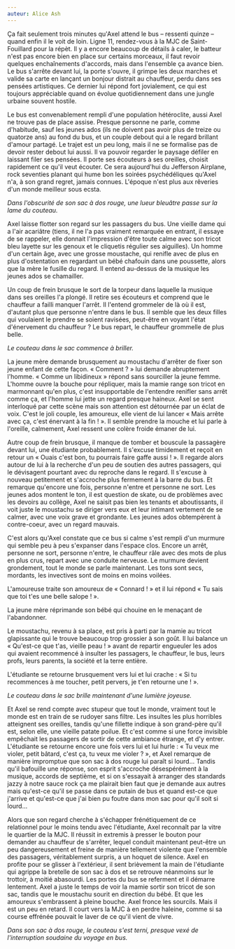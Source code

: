 ```yaml
---
auteur: Alice Ash
---
```


Ça fait seulement trois minutes qu'Axel attend le bus – ressenti quinze – quand enfin il le voit de loin. Ligne 11, rendez-vous à la MJC de Saint-Fouillard pour la répèt. Il y a encore beaucoup de détails à caler, le batteur n'est pas encore bien en place sur certains morceaux, il faut revoir quelques enchaînements d'accords, mais dans l'ensemble ça avance bien. Le bus s'arrête devant lui, la porte s'ouvre, il grimpe les deux marches et valide sa carte en lançant un bonjour distrait au chauffeur, perdu dans ses pensées artistiques. Ce dernier lui répond fort jovialement, ce qui est toujours appréciable quand on évolue quotidiennement dans une jungle urbaine souvent hostile.

Le bus est convenablement rempli d'une population hétéroclite, aussi Axel ne trouve pas de place assise. Presque personne ne parle, comme d'habitude, sauf les jeunes ados (ils ne doivent pas avoir plus de treize ou quatorze ans) au fond du bus, et un couple debout qui a le regard brillant d'amour partagé. Le trajet est un peu long, mais il ne se formalise pas de devoir rester debout lui aussi. Il va pouvoir regarder le paysage défiler en laissant filer ses pensées. Il porte ses écouteurs à ses oreilles, choisit rapidement ce qu'il veut écouter. Ce sera aujourd'hui du Jefferson Airplane, rock seventies planant qui hume bon les soirées psychédéliques qu'Axel n'a, à son grand regret, jamais connues. L'époque n'est plus aux rêveries d'un monde meilleur sous ecsta.

*Dans l'obscurité de son sac à dos rouge, une lueur bleuâtre passe sur la lame du couteau.*

Axel laisse flotter son regard sur les passagers du bus. Une vieille dame qui a l'air acariâtre (tiens, il ne l'a pas vraiment remarquée en entrant, il essaye de se rappeler, elle donnait l'impression d'être toute calme avec son tricot bleu layette sur les genoux et le cliquetis régulier ses aiguilles). Un homme d'un certain âge, avec une grosse moustache, qui renifle avec de plus en plus d'ostentation en regardant un bébé chafouin dans une poussette, alors que la mère le fusille du regard. Il entend au-dessus de la musique les jeunes ados se chamailler.

Un coup de frein brusque le sort de la torpeur dans laquelle la musique dans ses oreilles l'a plongé. Il retire ses écouteurs et comprend que le chauffeur a failli manquer l'arrêt. Il l'entend grommeler de là où il est, d'autant plus que personne n'entre dans le bus. Il semble que les deux filles qui voulaient le prendre se soient ravisées, peut-être en voyant l'état d'énervement du chauffeur ? Le bus repart, le chauffeur grommelle de plus belle.

*Le couteau dans le sac commence à briller.*

La jeune mère demande brusquement au moustachu d'arrêter de fixer son jeune enfant de cette façon. « Comment ? » lui demande abruptement l'homme. « Comme un libidineux » répond sans sourciller la jeune femme. L'homme ouvre la bouche pour répliquer, mais la mamie range son tricot en marmonnant qu'en plus, c'est insupportable de l'entendre renifler sans arrêt comme ça, et l'homme lui jette un regard presque haineux. Axel se sent interloqué par cette scène mais son attention est détournée par un éclat de voix. C'est le joli couple, les amoureux, elle vient de lui lancer « Mais arrête avec ça, c'est énervant à la fin ! ». Il semble prendre la mouche et lui parle à l'oreille, calmement, Axel ressent une colère froide émaner de lui.

Autre coup de frein brusque, il manque de tomber et bouscule la passagère devant lui, une étudiante probablement. Il s'excuse timidement et reçoit en retour un « Ouais c'est bon, tu pourrais faire gaffe aussi ! ». Il regarde alors autour de lui à la recherche d'un peu de soutien des autres passagers, qui le dévisagent pourtant avec du reproche dans le regard. Il s'excuse à nouveau petitement et s'accroche plus fermement à la barre du bus. Et remarque qu'encore une fois, personne n'entre et personne ne sort. Les jeunes ados montent le ton, il est question de skate, ou de problèmes avec les devoirs au collège, Axel ne saisit pas bien les tenants et aboutissants, il voit juste le moustachu se diriger vers eux et leur intimant vertement de se calmer, avec une voix grave et grondante. Les jeunes ados obtempèrent à contre-coeur, avec un regard mauvais.

C'est alors qu'Axel constate que ce bus si calme s'est rempli d'un murmure qui semble peu à peu s'expanser dans l'espace clos. Encore un arrêt, personne ne sort, personne n'entre, le chauffeur râle avec des mots de plus en plus crus, repart avec une conduite nerveuse. Le murmure devient grondement, tout le monde se parle maintenant. Les tons sont secs, mordants, les invectives sont de moins en moins voilées.

L'amoureuse traite son amoureux de « Connard ! » et il lui répond « Tu sais que toi t'es une belle salope ! ».

La jeune mère réprimande son bébé qui chouine en le menaçant de l'abandonner.

Le moustachu, revenu à sa place, est pris à parti par la mamie au tricot glapissante qui le trouve beaucoup trop grossier à son goût. Il lui balance un « Qu'est-ce que t'as, vieille peau ! » avant de repartir engueuler les ados qui avaient recommencé à insulter les passagers, le chauffeur, le bus, leurs profs, leurs parents, la société et la terre entière.

L'étudiante se retourne brusquement vers lui et lui crache : « Si tu recommences à me toucher, petit pervers, je t'en retourne une ! ».

*Le couteau dans le sac brille maintenant d'une lumière joyeuse.*

Et Axel se rend compte avec stupeur que tout le monde, vraiment tout le monde est en train de se rudoyer sans filtre. Les insultes les plus horribles atteignent ses oreilles, tandis qu'une fillette indique à son grand-père qu'il est, selon elle, une vieille patate poilue. Et c'est comme si une force invisible empêchait les passagers de sortir de cette ambiance étrange, et d'y entrer. L'étudiante se retourne encore une fois vers lui et lui hurle : « Tu veux me violer, petit bâtard, c'est ça, tu veux me violer ? », et Axel remarque de manière impromptue que son sac à dos rouge lui paraît si lourd... Tandis qu'il bafouille une réponse, son esprit s'accroche désespérément à la musique, accords de septième, et si on s'essayait à arranger des standards jazzy à notre sauce rock ça me plairait bien faut que je demande aux autres mais qu'est-ce qu'il se passe dans ce putain de bus et quand est-ce que j'arrive et qu'est-ce que j'ai bien pu foutre dans mon sac pour qu'il soit si lourd...

Alors que son regard cherche à s'échapper frénétiquement de ce relationnel pour le moins tendu avec l'étudiante, Axel reconnaît par la vitre le quartier de la MJC. Il réussit in extremis à presser le bouton pour demander au chauffeur de s'arrêter, lequel conduit maintenant peut-être un peu dangereusement et freine de manière tellement violente que l'ensemble des passagers, véritablement surpris, a un hoquet de silence. Axel en profite pour se glisser à l'extérieur, il sent brièvement la main de l'étudiante qui agrippe la bretelle de son sac à dos et se retrouve néanmoins sur le trottoir, à moitié abasourdi. Les portes du bus se referment et il démarre lentement. Axel a juste le temps de voir la mamie sortir son tricot de son sac, tandis que le moustachu sourit en direction du bébé. Et que les amoureux s'embrassent à pleine bouche. Axel fronce les sourcils. Mais il est un peu en retard. Il court vers la MJC à en perdre haleine, comme si sa course effrénée pouvait le laver de ce qu'il vient de vivre.

*Dans son sac à dos rouge, le couteau s'est terni, presque vexé de l'interruption soudaine du voyage en bus.*
